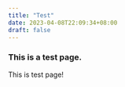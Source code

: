 ```yaml
---
title: "Test"
date: 2023-04-08T22:09:34+08:00
draft: false
---
```


### This is a test page.

This is test page!
